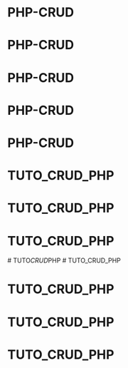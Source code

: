 # PHP-CRUD

# PHP-CRUD

# PHP-CRUD

# PHP-CRUD

# PHP-CRUD
# TUTO_CRUD_PHP
# TUTO_CRUD_PHP
# TUTO_CRUD_PHP
#   T U T O _ C R U D _ P H P  
 # TUTO_CRUD_PHP
# TUTO_CRUD_PHP
# TUTO_CRUD_PHP
# TUTO_CRUD_PHP
